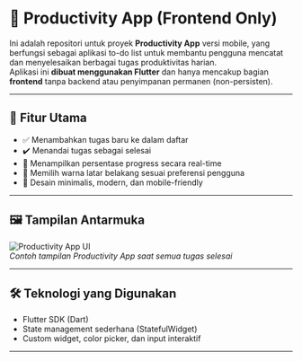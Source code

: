 # 📱 Productivity App (Frontend Only)

Ini adalah repositori untuk proyek **Productivity App** versi mobile, yang berfungsi sebagai aplikasi to-do list untuk membantu pengguna mencatat dan menyelesaikan berbagai tugas produktivitas harian.  
Aplikasi ini **dibuat menggunakan Flutter** dan hanya mencakup bagian **frontend** tanpa backend atau penyimpanan permanen (non-persisten).

---

## 🎯 Fitur Utama

- ✅ Menambahkan tugas baru ke dalam daftar
- ✔️ Menandai tugas sebagai selesai
- 💯 Menampilkan persentase progress secara real-time
- 🎨 Memilih warna latar belakang sesuai preferensi pengguna
- 📱 Desain minimalis, modern, dan mobile-friendly

---

## 🖼️ Tampilan Antarmuka

![Productivity App UI](https://user-images.githubusercontent.com/ridhowidiantor/producvityAPP.png)  
*Contoh tampilan Productivity App saat semua tugas selesai*

---

## 🛠️ Teknologi yang Digunakan

- Flutter SDK (Dart)
- State management sederhana (StatefulWidget)
- Custom widget, color picker, dan input interaktif

---


